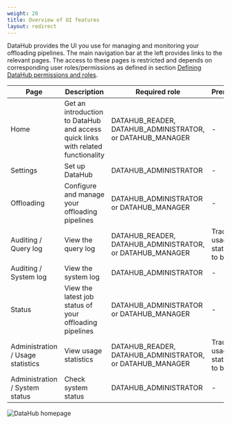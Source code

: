 ```yaml
---
weight: 20
title: Overview of UI features
layout: redirect
---
```


DataHub provides the UI you use for managing and monitoring your offloading pipelines. The main navigation bar at the left provides links to the relevant pages. The access to these pages is restricted and depends on corresponding user roles/permissions as defined in section [Defining DataHub permissions and roles](/datahub/setting-up-datahub#defining-permissions).

| Page | Description | Required role | Prerequisites
| ---  | --- | --- | ---
| Home | Get an introduction to DataHub and access quick links with related functionality | DATAHUB_READER, DATAHUB_ADMINISTRATOR, or DATAHUB_MANAGER | -
| Settings | Set up DataHub | DATAHUB_ADMINISTRATOR | -
| Offloading | Configure and manage your offloading pipelines | DATAHUB_ADMINISTRATOR or DATAHUB_MANAGER | -
| Auditing / Query log | View the query log | DATAHUB_READER, DATAHUB_ADMINISTRATOR, or DATAHUB_MANAGER | Tracking of usage statistics has to be enabled
| Auditing / System log | View the system log | DATAHUB_ADMINISTRATOR | -
| Status | View the latest job status of your offloading pipelines | DATAHUB_ADMINISTRATOR or DATAHUB_MANAGER | -
| Administration / Usage statistics | View usage statistics | DATAHUB_READER, DATAHUB_ADMINISTRATOR, or DATAHUB_MANAGER | Tracking of usage statistics has to be enabled
| Administration / System status | Check system status | DATAHUB_ADMINISTRATOR | -

<img src="/images/datahub-guide/datahub-home-page.png" alt="DataHub homepage"  style="max-width: 100%">